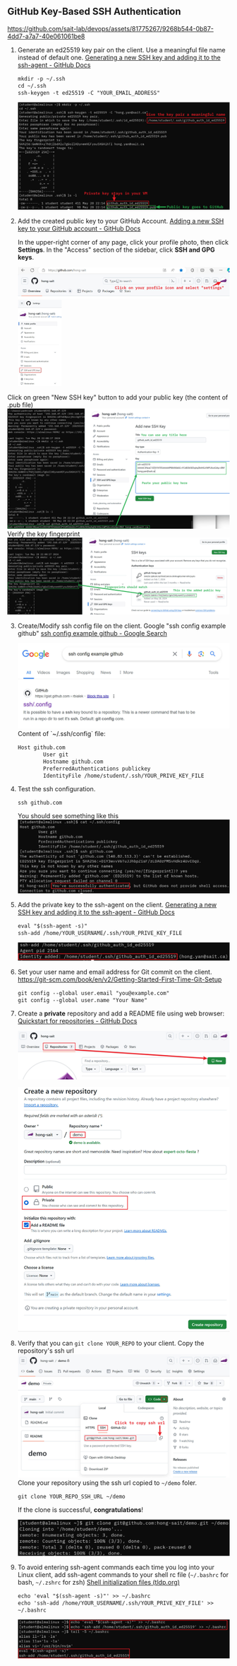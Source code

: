 ## GitHub Key-Based SSH Authentication

https://github.com/sait-lab/devops/assets/81775267/9268b544-0b87-4dd7-a7a7-40e061061be8

1. Generate an ed25519 key pair on the client. Use a meaningful file name instead of default one.
   [Generating a new SSH key and adding it to the ssh-agent - GitHub Docs](https://docs.github.com/en/authentication/connecting-to-github-with-ssh/generating-a-new-ssh-key-and-adding-it-to-the-ssh-agent)

   ```shell
   mkdir -p ~/.ssh
   cd ~/.ssh
   ssh-keygen -t ed25519 -C "YOUR_EMAIL_ADDRESS"
   ```

   <img src="./GitHub%20Key-Based%20SSH%20Authentication.assets/create-ed25519-key-pair.jpg" alt="create-ed25519-key-pair" style="zoom:50%;" /> 

2. Add the created public key to your GitHub Account.
   [Adding a new SSH key to your GitHub account - GitHub Docs](https://docs.github.com/en/authentication/connecting-to-github-with-ssh/adding-a-new-ssh-key-to-your-github-account)


   In the upper-right corner of any page, click your profile photo, then click **Settings**. In the "Access" section of the sidebar, click **SSH and GPG keys**.

   <img src="./GitHub%20Key-Based%20SSH%20Authentication.assets/github-user-profile.jpg" alt="github-user-profile" style="zoom: 50%;" />
   <img src="./GitHub%20Key-Based%20SSH%20Authentication.assets/select-ssh-n-gpg-keys.jpg" alt="select-ssh-n-gpg-keys" style="zoom: 33%;" /> 

Click on green "New SSH key" button to add your public key (the content of .pub file)
   <img src="./GitHub%20Key-Based%20SSH%20Authentication.assets/paste-pub-key.jpg" alt="paste-pub-key" style="zoom:50%;" />
   Verify the key fingerprint
   <img src="./GitHub%20Key-Based%20SSH%20Authentication.assets/match-fingerprints.jpg" alt="match-fingerprints" style="zoom:50%;" /> 

3. Create/Modify ssh config file on the client.
   Google "ssh config example github" [ssh config example github - Google Search](https://www.google.com/search?q=ssh+config+example+github&newwindow=1&sca_esv=6cca4d99aac7a0e4&sxsrf=ADLYWIIMbo8W3ODlv-a_KHnywMFtw-DrsQ%3A1716953637887&ei=JaJWZv3qNazw0PEPz5yEkAo&ved=0ahUKEwi9kbrd9rGGAxUsODQIHU8OAaIQ4dUDCBA&oq=ssh+config+example+github&gs_lp=Egxnd3Mtd2l6LXNlcnAiGXNzaCBjb25maWcgZXhhbXBsZSBnaXRodWIyChAAGLADGNYEGEcyChAAGLADGNYEGEcyChAAGLADGNYEGEcyChAAGLADGNYEGEcyChAAGLADGNYEGEcyChAAGLADGNYEGEcyChAAGLADGNYEGEcyChAAGLADGNYEGEdIrAVQAFgAcAF4AZABAJgBAKABAKoBALgBDMgBAJgCAaACBpgDAIgGAZAGCJIHATGgBwA&sclient=gws-wiz-serp)

   <img src="./GitHub%20Key-Based%20SSH%20Authentication.assets/ssh-config-example.jpg" alt="ssh-config-example" style="zoom:50%;" />
   Content of `~/.ssh/config` file:

   ```
   Host github.com
           User git
           Hostname github.com
           PreferredAuthentications publickey
           IdentityFile /home/student/.ssh/YOUR_PRIVE_KEY_FILE
   ```

4. Test the ssh configuration.
   ```
   ssh github.com
   ```

   You should see something like this
   <img src="./GitHub%20Key-Based%20SSH%20Authentication.assets/github-authn-success.jpg" alt="github-authn-success" style="zoom:50%;" /> 

5. Add the private key to the ssh-agent on the client.
   [Generating a new SSH key and adding it to the ssh-agent - GitHub Docs](https://docs.github.com/en/authentication/connecting-to-github-with-ssh/generating-a-new-ssh-key-and-adding-it-to-the-ssh-agent?platform=linux)

   ```
   eval "$(ssh-agent -s)"
   ssh-add /home/YOUR_USERNAME/.ssh/YOUR_PRIVE_KEY_FILE
   ```

   <img src="./GitHub%20Key-Based%20SSH%20Authentication.assets/ssh-id-added.jpg" alt="ssh-id-added" style="zoom:50%;" /> 

6. Set your user name and email address for Git commit on the client.
   https://git-scm.com/book/en/v2/Getting-Started-First-Time-Git-Setup

   ```shell
   git config --global user.email "you@example.com"
   git config --global user.name "Your Name"
   ```

7. Create a **private** repository and add a README file using web browser: [Quickstart for repositories - GitHub Docs](https://docs.github.com/en/repositories/creating-and-managing-repositories/quickstart-for-repositories)

   <img src="./GitHub%20Key-Based%20SSH%20Authentication.assets/new-repo-1.jpg" alt="new-repo-1" style="zoom:50%;" /> 


   ![new-repo-2](./GitHub%20Key-Based%20SSH%20Authentication.assets/new-repo-2.jpg) 

8. Verify that you can `git clone YOUR_REPO` to your client.
   Copy the repository's ssh url
   <img src="./GitHub%20Key-Based%20SSH%20Authentication.assets/copy-ssh-url.jpg" alt="copy-ssh-url" style="zoom:50%;" /> 
   Clone your repository using the ssh url copied to `~/demo` foler.


   ```
   git clone YOUR_REPO_SSH_URL ~/demo
   ```

   If the clone is successful, **congratulations**!

   <img src="./GitHub%20Key-Based%20SSH%20Authentication.assets/clone-private-repo-ssh-url.jpg" alt="clone-private-repo-ssh-url" style="zoom:50%;" /> 

9. To avoid entering ssh-agent commands each time you log into your Linux client, add ssh-agent commands to your shell rc file (`~/.bashrc` for bash, `~/.zshrc` for zsh)
   [Shell initialization files (tldp.org)](https://tldp.org/LDP/Bash-Beginners-Guide/html/sect_03_01.html)

   ```
   echo 'eval "$(ssh-agent -s)"' >> ~/.bashrc
   echo 'ssh-add /home/YOUR_USERNAME/.ssh/YOUR_PRIVE_KEY_FILE' >> ~/.bashrc
   ```

   <img src="./GitHub%20Key-Based%20SSH%20Authentication.assets/add-ssh-agent-rc.jpg" alt="add-ssh-agent-rc" style="zoom:50%;" /> 
